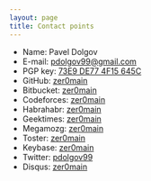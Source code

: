 ```yaml
---
layout: page
title: Contact points
---
```


 * Name: Pavel Dolgov
 * E-mail: [pdolgov99@gmail.com][mail]
 * PGP key: [73E9 DE77 4F15 645C](/key.asc)
 * GitHub: [zer0main][github]
 * Bitbucket: [zer0main][bitbucket]
 * Codeforces: [zer0main][codeforces]
 * Habrahabr: [zer0main][habr]
 * Geektimes: [zer0main][geektimes]
 * Megamozg: [zer0main][megamozg]
 * Toster: [zer0main][toster]
 * Keybase: [zer0main][keybase]
 * Twitter: [pdolgov99][twitter]
 * Disqus: [zer0main][disqus]

[mail]: mailto:pdolgov99@gmail.com
[github]: https://github.com/zer0main
[bitbucket]: https://bitbucket.org/zer0main
[codeforces]: https://codeforces.com/profile/zer0main
[habr]: http://habrahabr.ru/users/zer0main
[geektimes]: http://geektimes.ru/users/zer0main
[megamozg]: http:///megamozg.ru/users/zer0main
[toster]: http://toster.ru/user/zer0main
[keybase]: https://keybase.io/zer0main
[twitter]: https://twitter.com/pdolgov99
[disqus]: https://disqus.com/zer0main
